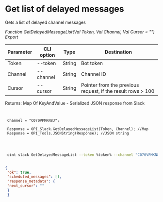 ﻿---
sidebar_position: 5
---

# Get list of delayed messages
 Gets a list of delayed channel messages


*Function GetDelayedMessageList(Val Token, Val Channel, Val Cursor = "") Export*

 | Parameter | CLI option | Type | Destination |
 |-|-|-|-|
 | Token | --token | String | Bot token |
 | Channel | --channel | String | Channel ID |
 | Cursor | --cursor | String | Pointer from the previous request, if the result rows > 100 |

 
 Returns: Map Of KeyAndValue - Serialized JSON response from Slack

```bsl title="Code example"
	
 
 Channel = "C070VPMKN8J";
 
 Response = OPI_Slack.GetDelayedMessageList(Token, Channel); //Map
 Response = OPI_Tools.JSONString(Response); //JSON string
 
	
```

```sh title="CLI command example"
 
 oint slack GetDelayedMessageList --token %token% --channel "C070VPMKN8J" --cursor %cursor%


```


```json title="Result"

{
 "ok": true,
 "scheduled_messages": [],
 "response_metadata": {
 "next_cursor": ""
 }
 }

```
